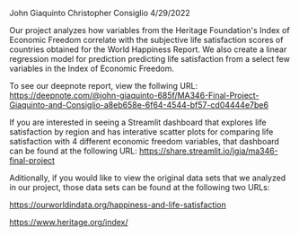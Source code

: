 John Giaquinto
Christopher Consiglio
4/29/2022

Our project analyzes how variables from the Heritage Foundation's Index of Economic Freedom correlate with the subjective life satisfaction scores of countries obtained 
for the World Happiness Report. We also create a linear regression model for prediction predicting life satisfaction from a select few variables in the Index of Economic 
Freedom.

To see our deepnote report, view the follwing URL: 
https://deepnote.com/@john-giaquinto-685f/MA346-Final-Project-Giaquinto-and-Consiglio-a8eb658e-6f64-4544-bf57-cd04444e7be6

If you are interested in seeing a Streamlit dashboard that explores life satisfaction by region and has interative scatter plots for comparing life satisfaction with 
4 different economic freedom variables, that dashboard can be found at the following URL: https://share.streamlit.io/jgia/ma346-final-project

Aditionally, if you would like to view the original data sets that we analyzed in our project, those data sets can be found at the following two URLs:

https://ourworldindata.org/happiness-and-life-satisfaction

https://www.heritage.org/index/